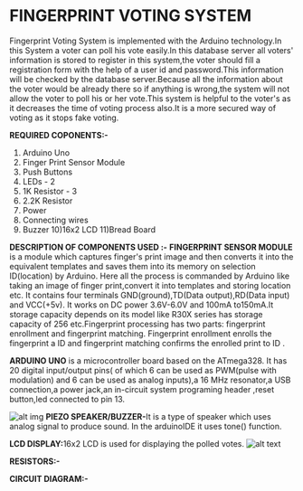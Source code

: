 <h1>FINGERPRINT VOTING SYSTEM</h1>

Fingerprint Voting System is implemented with the Arduino technology.In this System a voter can poll his vote easily.In this database server all voters' information is stored to register in this system,the voter should fill a registration form with the help of a user id and password.This information will be checked by the database server.Because all the information about the voter would be already there so if anything is wrong,the system will not allow the voter to poll his or her vote.This system is helpful to the voter's as it decreases the time of voting process also.It is a more secured way of voting as it stops fake voting.

<strong>REQUIRED COPONENTS:-</strong>

1) Arduino Uno 
2) Finger Print Sensor Module
3) Push Buttons
4) LEDs - 2
5) 1K Resistor - 3
6) 2.2K Resistor
7) Power
8) Connecting wires
9) Buzzer
10)16x2 LCD
11)Bread Board

<strong>DESCRIPTION OF COMPONENTS USED :-</strong>
<strong>FINGERPRINT SENSOR MODULE</strong> is a module which captures finger's print image and then converts it into the equivalent templates and saves them into its memory on selection ID(location) by Arduino. Here all the process is commanded by Arduino like taking an image of finger print,convert it into templates and storing location etc. It contains four terminals GND(ground),TD(Data output),RD(Data input) and VCC(+5v).
It works on DC power 3.6V-6.0V and 100mA to150mA.It storage capacity depends on its model like R30X series has storage capacity of 256 etc.Fingerprint processing has two parts: fingerprint enrollment and fingerprint matching. Fingerprint enrollment enrolls the fingerprint a ID and fingerprint matching confirms the enrolled print to ID .





<strong>ARDUINO UNO</strong> is a microcontroller board based on the ATmega328. It has 20 digital input/output pins( of which 6 can be used as PWM(pulse with modulation) and 6 can be used as analog inputs),a 16 MHz resonator,a USB connection,a power jack,an in-circuit system programing header ,reset button,led connected to pin 13.

![alt img](https://github.com/iiituece18212/Projects-Fest-2019/blob/master/Finger-print-BasedVoting/photo.jpg)
<strong>PIEZO SPEAKER/BUZZER-</strong>It is a type of speaker which uses analog signal to produce sound. In the arduinoIDE it uses tone() function.


<strong>LCD DISPLAY:</strong>16x2 LCD is used for displaying the polled votes.
![alt text](https://github.com/iiituece18212/Projects-Fest-2019/blob/master/Finger-print-BasedVoting/16x2-lcd-display.jpg)

<strong>RESISTORS:-</strong>

<strong>CIRCUIT DIAGRAM:-</strong>
